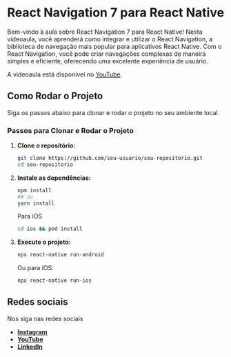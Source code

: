 

  

# React Navigation 7 para React Native

  

Bem-vindo à aula sobre React Navigation 7 para React Native! Nesta videoaula, você aprenderá como integrar e utilizar o React Navigation, a biblioteca de navegação mais popular para aplicativos React Native. Com o React Navigation, você pode criar navegações complexas de maneira simples e eficiente, oferecendo uma excelente experiência de usuário.

  

A videoaula está disponível no [YouTube](https://youtu.be/rH6gIGJHYIM).

  

## Como Rodar o Projeto

  

Siga os passos abaixo para clonar e rodar o projeto no seu ambiente local.


### Passos para Clonar e Rodar o Projeto

  

1. ****Clone o repositório:****

    ```bash 
    git clone https://github.com/seu-usuario/seu-repositorio.git
    cd seu-repositorio
    ```

2. ****Instale as dependências:****

    ```bash 
    npm install
    ## ou
    yarn install
    ```
    
    Para iOS
    ```bash 
    cd ios && pod install
    ```

3. ****Execute o projeto:****


    ```bash 
    npx react-native run-android
    ```
    
    Ou para iOS:
    
    ```bash 
    npx react-native run-ios
    ```

 

## Redes sociais

Nos siga nas redes sociais


- ****[Instagram](https://www.instagram.com/vinii.vg)****
- ****[YouTube](https://www.youtube.com/c/ViniciusGuedesDev)****
- ****[LinkedIn](https://www.linkedin.com/in/seu-usuario)****

  
